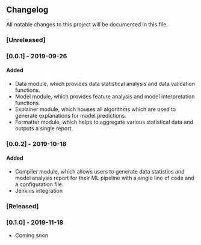 Changelog
---------

All notable changes to this project will be documented in this file.

### [Unreleased]

### [0.0.1] - 2019-09-26
#### Added

- Data module, which provides data statistical analysis and data validation functions.
- Model module, which provides feature analysis and model interpretation functions.
- Explainer module, which houses all algorithms which are used to generate explanations for model predictions.
- Formatter module, which helps to aggregate various statistical data and outputs a single report.

### [0.0.2] - 2019-10-18
#### Added

- Compiler module, which allows users to generate data statistics and model analysis report for their ML pipeline
with a single line of code and a configuration file.
- Jenkins integration



### [Released]

### [0.1.0] - 2019-11-18

- Coming soon
